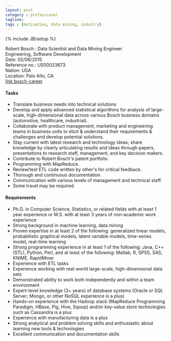 ```yaml
---
layout: post
category : professional
tagline:
tags : [motivation, data mining, industry]
---
```

{% include JB/setup %}

Robert Bosch
:   Data Scientist and Data Mining Engineer  
    Engineering, Software Development  
    Date: 02/06/2015  
    Reference no.: US00023673  
    Nation: USA  
    Location: Palo Alto, CA  
    [link bosch-career](https://your.bosch-career.com/en/web/us/us/applying_us/jobsearch_9/-/cui/job/null/en/54747A8C2BC28F90E10080000A032126)

#### Tasks

- Translate business needs into technical solutions
- Develop and apply advanced statistical algorithms for analysis of large-scale, high-dimensional data across various Bosch business domains (automotive, healthcare, industrial).
- Collaborate with product management, marketing and engineering teams in business units to elicit & understand their requirements & challenges and develop potential solutions.
- Stay current with latest research and technology ideas; share knowledge by clearly articulating results and ideas through papers, presentations to research staff, management, and key decision makers.
- Contribute to Robert Bosch's patent portfolio.
- Programming with MapReduce.
- Review/test ETL code written by other's for critical feedback.
- Thorough and continuous documentation.
- Communication with various levels of management and technical staff.
- Some travel may be required.

#### Requirements

- Ph.D. in Computer Science, Statistics, or related fields with at least 1 year experience or M.S. with at least 3 years of non-academic work experience
- Strong background in machine learning, data mining
- Proven expertise in at least 2 of the following: generalized linear models, probabilistic graphical models, latent variable models, time-series model, real-time learning
- Strong programming experience in at least 1 of the following: Java, C++(STL), Python, Perl, and at least of the following: Matlab, R, SPSS, SAS, KNIME, RapidMiner
- Experience with ETL tasks
- Experience working with real-world large-scale, high-dimensional data sets
- Demonstrated ability to work both independently and within a team environment
- Expert-level knowledge (3+ years) of database systems (Oracle or SQL Server; Mongo, or other NoSQL experience is a plus)
- Hands-on experience with the Hadoop stack (MapReduce Programming Paradigm, HBase, Pig, Hive, Sqoop) and/or key-value store technologies such as Cassandra is a plus
- Experience with manufacturing data is a plus
- Strong analytical and problem solving skills and enthusiastic about learning new tools & technologies
- Excellent communication and documentation skills
